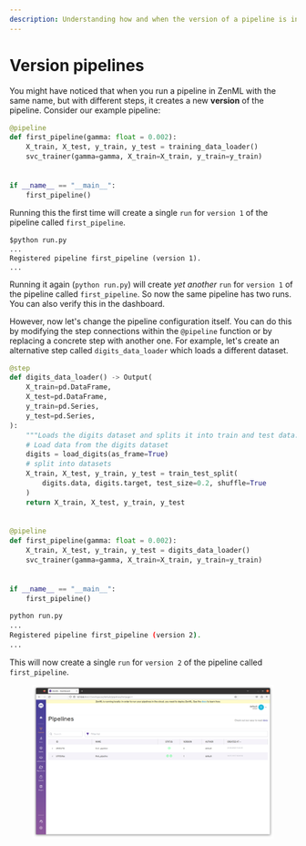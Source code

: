 ```yaml
---
description: Understanding how and when the version of a pipeline is incremented.
---
```


# Version pipelines

You might have noticed that when you run a pipeline in ZenML with the same name, but with different steps, it creates a
new **version** of the pipeline. Consider our example pipeline:

```python
@pipeline
def first_pipeline(gamma: float = 0.002):
    X_train, X_test, y_train, y_test = training_data_loader()
    svc_trainer(gamma=gamma, X_train=X_train, y_train=y_train)


if __name__ == "__main__":
    first_pipeline()
```

Running this the first time will create a single `run` for `version 1` of the pipeline called `first_pipeline`.

```
$python run.py
...
Registered pipeline first_pipeline (version 1).
...
```

Running it again (`python run.py`) will create _yet another_ `run` for `version 1` of the pipeline called
`first_pipeline`. So now the same pipeline has two runs. You can also verify this in the dashboard.

However, now let's change the pipeline configuration itself. You can do this by modifying the step connections within
the `@pipeline` function or by replacing a concrete step with another one. For example, let's create an alternative step
called `digits_data_loader` which loads a different dataset.

```python
@step
def digits_data_loader() -> Output(
    X_train=pd.DataFrame,
    X_test=pd.DataFrame,
    y_train=pd.Series,
    y_test=pd.Series,
):
    """Loads the digits dataset and splits it into train and test data."""
    # Load data from the digits dataset
    digits = load_digits(as_frame=True)
    # split into datasets
    X_train, X_test, y_train, y_test = train_test_split(
        digits.data, digits.target, test_size=0.2, shuffle=True
    )
    return X_train, X_test, y_train, y_test


@pipeline
def first_pipeline(gamma: float = 0.002):
    X_train, X_test, y_train, y_test = digits_data_loader()
    svc_trainer(gamma=gamma, X_train=X_train, y_train=y_train)


if __name__ == "__main__":
    first_pipeline()
```

```bash
python run.py
...
Registered pipeline first_pipeline (version 2).
...
```

This will now create a single `run` for `version 2` of the pipeline called `first_pipeline`.&#x20;

<figure><img src="../../.gitbook/assets/PipelineVersion.png" alt=""><figcaption></figcaption></figure>
